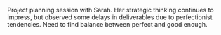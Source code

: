 Project planning session with Sarah. Her strategic thinking continues to impress, but observed some delays in deliverables due to perfectionist tendencies. Need to find balance between perfect and good enough.

